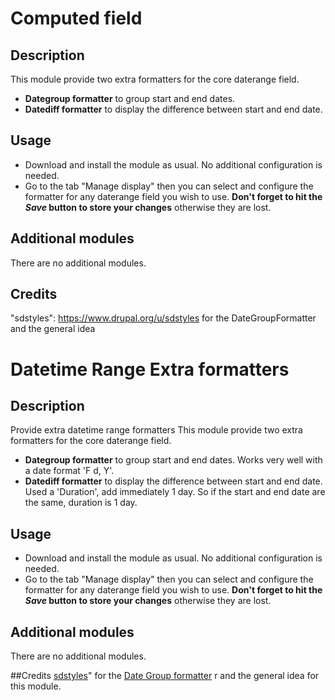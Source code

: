 # Computed field
## Description
This module provide two extra formatters for the core daterange field.

 * **Dategroup formatter** to group start and end dates.
 * **Datediff formatter** to display the difference between start and end date.

## Usage

* Download and install the module as usual. No additional configuration is needed.
* Go to the tab "Manage display" then you can select and configure the formatter for any daterange field you wish to use.
**Don't forget to hit the *Save* button to store your changes** otherwise they are lost.

## Additional modules
There are no additional modules.

## Credits
"sdstyles": https://www.drupal.org/u/sdstyles for the DateGroupFormatter and the general idea


# Datetime Range Extra formatters
## Description
Provide extra datetime range formatters
This module provide two extra formatters for the core daterange field.
* **Dategroup formatter** to group start and end dates. Works very well with a date format 'F d, Y'.
* **Datediff formatter** to display the difference between start and end date. Used a 'Duration', add immediately 1 day. So if the start and end date are the same, duration is 1 day.

## Usage

* Download and install the module as usual. No additional configuration is needed.
* Go to the tab "Manage display" then you can select and configure the formatter for any daterange field you wish to use.
**Don't forget to hit the *Save* button to store your changes** otherwise they are lost.

## Additional modules
There are no additional modules.

##Credits
<a href="https://www.drupal.org/u/sdstyles">sdstyles</a>" for the <a href="https://www.drupal.org/project/date_group">Date Group formatter</a> r and the general idea for this module.
